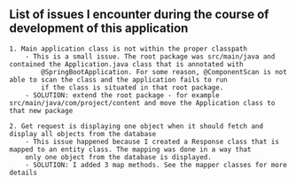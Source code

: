 ## List of issues I encounter during the course of development of this application

    1. Main application class is not within the proper classpath
        - This is a small issue. The root package was src/main/java and contained the Application.java class that is annotated with
            @SpringBootApplication. For some reason, @ComponentScan is not able to scan the class and the application fails to run
            if the class is situated in that root package.
        - SOLUTION: extend the root package - for example src/main/java/com/project/content and move the Application class to that new package

    2. Get request is displaying one object when it should fetch and display all objects from the database
        - This issue happened because I created a Response class that is mapped to an entity class. The mapping was done in a way that
        only one object from the database is displayed.
        - SOLUTION: I added 3 map methods. See the mapper classes for more details